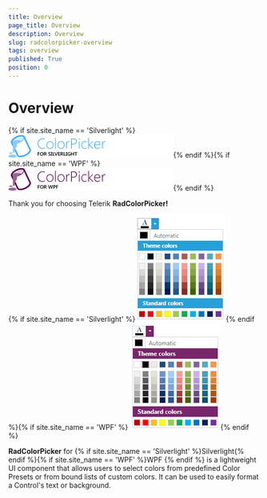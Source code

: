 ```yaml
---
title: Overview
page_title: Overview
description: Overview
slug: radcolorpicker-overview
tags: overview
published: True
position: 0
---
```


# Overview

{% if site.site_name == 'Silverlight' %}![colorpicker sl icon](images/colorpicker_sl_icon.png){% endif %}{% if site.site_name == 'WPF' %}![colorpicker wpf icon](images/colorpicker_wpf_icon.png){% endif %}

Thank you for choosing Telerik __RadColorPicker!__

{% if site.site_name == 'Silverlight' %}![Color PickerSL](images/ColorPickerSL.png){% endif %}{% if site.site_name == 'WPF' %}![Color PickerWPF](images/ColorPickerWPF.png){% endif %}

__RadColorPicker__ for {% if site.site_name == 'Silverlight' %}Silverlight{% endif %}{% if site.site_name == 'WPF' %}WPF {% endif %} is a lightweight UI component that allows users to select colors from predefined Color Presets or from bound lists of custom colors. It can be used to easily format a Control's text or background.